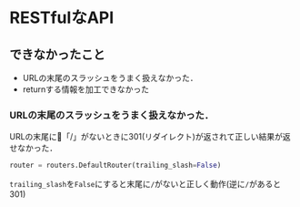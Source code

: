 # RESTfulなAPI

## できなかったこと
- URLの末尾のスラッシュをうまく扱えなかった．
- returnする情報を加工できなかった

### URLの末尾のスラッシュをうまく扱えなかった．
URLの末尾に「/」がないときに301(リダイレクト)が返されて正しい結果が返せなかった．

```python:rest_api/urls.py
router = routers.DefaultRouter(trailing_slash=False)
```
`trailing_slash`を`False`にすると末尾に`/`がないと正しく動作(逆に`/`があると301)